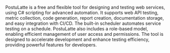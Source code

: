 
PostuLatte is a free and flexible tool for designing and testing web services, using C# scripting for advanced automation. 
It supports web API testing, metric collection, code generation, report creation, documentation storage, and easy integration with CI/CD. 
The built-in scheduler automates service testing on a schedule.
PostuLatte also includes a role-based model, enabling efficient management of user access and permissions.
The tool is designed to accelerate development and enhance testing efficiency, providing powerful features for developers.
